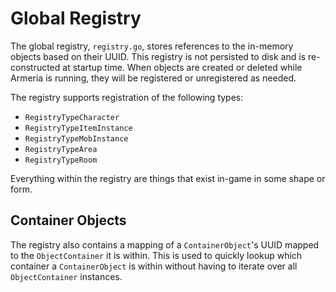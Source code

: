 # Global Registry

The global registry, `registry.go`, stores references to the in-memory objects based on their UUID. This registry
is not persisted to disk and is re-constructed at startup time. When objects are created or deleted while Armeria
is running, they will be registered or unregistered as needed.

The registry supports registration of the following types:

* `RegistryTypeCharacter`
* `RegistryTypeItemInstance`
* `RegistryTypeMobInstance`
* `RegistryTypeArea`
* `RegistryTypeRoom`

Everything within the registry are things that exist in-game in some shape or form.

## Container Objects

The registry also contains a mapping of a `ContainerObject`'s UUID mapped to the `ObjectContainer` it is within. This is
used to quickly lookup which container a `ContainerObject` is within without having to iterate over all `ObjectContainer`
instances. 